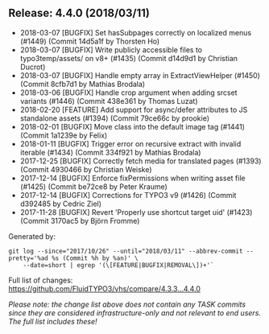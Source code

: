 ## Release: 4.4.0 (2018/03/11)

* 2018-03-07 [BUGFIX] Set hasSubpages correctly on localized menus (#1449) (Commit 14d5a1f by Thorsten Ho)
* 2018-03-07 [BUGFIX] Write publicly accessible files to typo3temp/assets/ on v8+ (#1435) (Commit d14d9d1 by Christian Ducrot)
* 2018-03-07 [BUGFIX] Handle empty array in ExtractViewHelper (#1450) (Commit 8cfb7d1 by Mathias Brodala)
* 2018-03-06 [BUGFIX] Handle crop argument when adding srcset variants (#1446) (Commit 438e361 by Thomas Luzat)
* 2018-02-20 [FEATURE] Add support for async/defer attributes to JS standalone assets (#1394) (Commit 79ce66c by prookie)
* 2018-02-01 [BUGFIX] Move class into the default image tag (#1441) (Commit 1a1239e by Felix)
* 2018-01-11 [BUGFIX] Trigger error on recursive extract with invalid iterable (#1434) (Commit 334f921 by Mathias Brodala)
* 2017-12-25 [BUGFIX] Correctly fetch media for translated pages (#1393) (Commit 4930466 by Christian Weiske)
* 2017-12-14 [BUGFIX] Enforce fixPermissions when writing asset file (#1425) (Commit be72ce8 by Peter Kraume)
* 2017-12-14 [BUGFIX] Corrections for TYPO3 v9 (#1426) (Commit d392485 by Cedric Ziel)
* 2017-11-28 [BUGFIX] Revert 'Properly use shortcut target uid' (#1423) (Commit 3170ac5 by Björn Fromme)

Generated by:

```
git log --since="2017/10/26" --until="2018/03/11" --abbrev-commit --pretty='%ad %s (Commit %h by %an)' \
    --date=short | egrep '(\[FEATURE|BUGFIX|REMOVAL\])+'`
```

Full list of changes: https://github.com/FluidTYPO3/vhs/compare/4.3.3...4.4.0

*Please note: the change list above does not contain any TASK commits since they are considered 
infrastructure-only and not relevant to end users. The full list includes these!*

